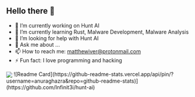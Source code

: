 ## Hello there 👋

- 🔭 I’m currently working on Hunt AI
- 🌱 I’m currently learning Rust, Malware Development, Malware Analysis
- 🤔 I’m looking for help with Hunt AI
- 💬 Ask me about ...
- 📫 How to reach me: matthewiver@protonmail.com
- ⚡ Fun fact: I love programming and hacking

<a>
  <img align="center" src="https://github-readme-stats.vercel.app/api?username=infinit3i&theme=gruvbox&show_icons=true" />
</a>
![Readme Card](https://github-readme-stats.vercel.app/api/pin/?username=anuraghazra&repo=github-readme-stats)](https://github.com/Infinit3i/hunt-ai)
